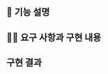 ## 📌 기능 설명 <!-- 기능을 대략적으로 설명해주세요 -->

## 👩‍💻 요구 사항과 구현 내용 <!-- 요구 사항과 실제 구현 내용을 작성해 주세요 -->

## 구현 결과
<!-- 이미지를 첨부해주세요. -->

<!-- issue 클로즈시, resolve 명시
ex: resolve #이슈번호 - 기능 이슈
    fix #이슈번호 - 버그 이슈
    close #이슈번호 - etc 이슈
 -->
